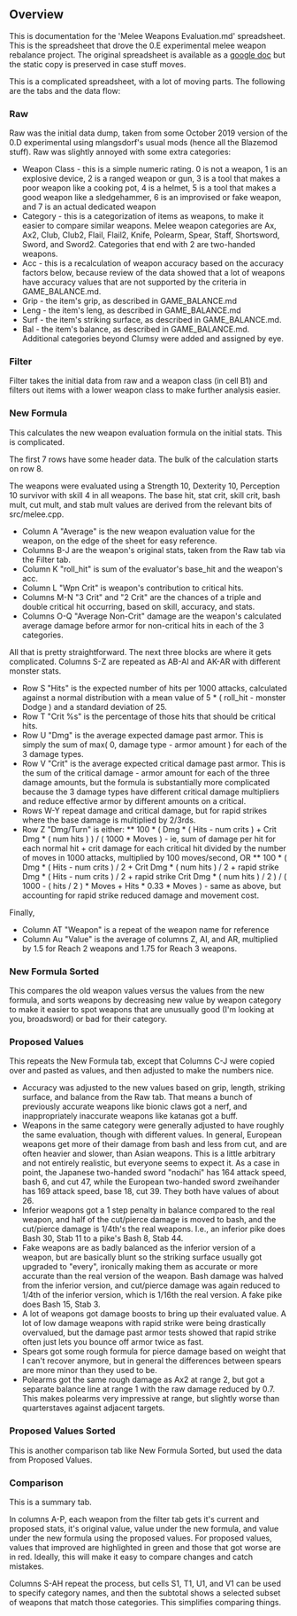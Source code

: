 ## Overview
This is documentation for the 'Melee Weapons Evaluation.md' spreadsheet.  This is the spreadsheet that drove the 0.E experimental melee weapon rebalance project.  The original spreadsheet is available as a [google doc](https://docs.google.com/spreadsheets/d/14eQIe4AO_f6OxCt1XcB4NLAs6-5R1wQW-ydZG0orYdY/edit#gid=1787713396) but the static copy is preserved in case stuff moves.

This is a complicated spreadsheet, with a lot of moving parts. The following are the tabs and the data flow:

### Raw
Raw was the initial data dump, taken from some October 2019 version of the 0.D experimental using mlangsdorf's usual mods (hence all the Blazemod stuff).  Raw was slightly annoyed with some extra categories:
* Weapon Class - this is a simple numeric rating.  0 is not a weapon, 1 is an explosive device, 2 is a ranged weapon or gun, 3 is a tool that makes a poor weapon like a cooking pot, 4 is a helmet, 5 is a tool that makes a good weapon like a sledgehammer, 6 is an improvised or fake weapon, and 7 is an actual dedicated weapon
* Category - this is a categorization of items as weapons, to make it easier to compare similar weapons.  Melee weapon categories are Ax, Ax2, Club, Club2, Flail, Flail2, Knife, Polearm, Spear, Staff, Shortsword, Sword, and Sword2.  Categories that end with 2 are two-handed weapons.
* Acc - this is a recalculation of weapon accuracy based on the accuracy factors below, because review of the data showed that a lot of weapons have accuracy values that are not supported by the criteria in GAME_BALANCE.md.
* Grip - the item's grip, as described in GAME_BALANCE.md
* Leng - the item's leng, as described in GAME_BALANCE.md
* Surf - the item's striking surface, as described in GAME_BALANCE.md.
* Bal - the item's balance, as described in GAME_BALANCE.md.  Additional categories beyond Clumsy were added and assigned by eye.

### Filter
Filter takes the initial data from raw and a weapon class (in cell B1) and filters out items with a lower weapon class to make further analysis easier.

### New Formula
This calculates the new weapon evaluation formula on the initial stats.  This is complicated.

The first 7 rows have some header data.  The bulk of the calculation starts on row 8.

The weapons were evaluated using a Strength 10, Dexterity 10, Perception 10 survivor with skill 4 in all weapons.  The base hit, stat crit, skill crit, bash mult, cut mult, and stab mult values are derived from the relevant bits of src/melee.cpp.

* Column A "Average" is the new weapon evaluation value for the weapon, on the edge of the sheet for easy reference.
* Columns B-J are the weapon's original stats, taken from the Raw tab via the Filter tab.
* Column K "roll_hit" is sum of the evaluator's base_hit and the weapon's acc.
* Column L "Wpn Crit" is weapon's contribution to critical hits.
* Columns M-N "3 Crit" and "2 Crit" are the chances of a triple and double critical hit occurring, based on skill, accuracy, and stats.
* Columns O-Q "Average Non-Crit" damage are the weapon's calculated average damage before armor for non-critical hits in each of the 3 categories.

All that is pretty straightforward.  The next three blocks are where it gets complicated.  Columns S-Z are repeated as AB-AI and AK-AR with different monster stats.
* Row S "Hits" is the expected number of hits per 1000 attacks, calculated against a normal distribution with a mean value of 5 * ( roll_hit - monster Dodge ) and a standard deviation of 25.
* Row T "Crit %s" is the percentage of those hits that should be critical hits.
* Row U "Dmg" is the average expected damage past armor.  This is simply the sum of max( 0, damage type - armor amount ) for each of the 3 damage types.
* Row V "Crit" is the average expected critical damage past armor.  This is the sum of the critical damage - armor amount for each of the three damage amounts, but the formula is substantially more complicated because the 3 damage types have different critical damage multipliers and reduce effective armor by different amounts on a critical.
* Rows W-Y repeat damage and critical damage, but for rapid strikes where the base damage is multiplied by 2/3rds.
* Row Z "Dmg/Turn" is either:
** 100 * ( Dmg * ( Hits - num crits ) + Crit Dmg * ( num hits ) ) / ( 1000 * Moves ) - ie, sum of damage per hit for each normal hit + crit damage for each critical hit divided by the number of moves in 1000 attacks, multiplied by 100 moves/second, OR
** 100 * ( Dmg * ( Hits - num crits ) / 2 + Crit Dmg * ( num hits ) / 2 + rapid strike Dmg * ( Hits - num crits ) / 2 + rapid strike Crit Dmg * ( num hits ) / 2 ) / ( 1000 - ( hits / 2 ) * Moves + Hits * 0.33 * Moves ) - same as above, but accounting for rapid strike reduced damage and movement cost.

Finally,
* Column AT "Weapon" is a repeat of the weapon name for reference
* Column Au "Value" is the average of columns Z, AI, and AR, multiplied by 1.5 for Reach 2 weapons and 1.75 for Reach 3 weapons.

### New Formula Sorted
This compares the old weapon values versus the values from the new formula, and sorts weapons by decreasing new value by weapon category to make it easier to spot weapons that are unusually good (I'm looking at you, broadsword) or bad for their category.

### Proposed Values
This repeats the New Formula tab, except that Columns C-J were copied over and pasted as values, and then adjusted to make the numbers nice.

* Accuracy was adjusted to the new values based on grip, length, striking surface, and balance from the Raw tab.  That means a bunch of previously accurate weapons like bionic claws got a nerf, and inappropriately inaccurate weapons like katanas got a buff.
* Weapons in the same category were generally adjusted to have roughly the same evaluation, though with different values.  In general, European weapons get more of their damage from bash and less from cut, and are often heavier and slower, than Asian weapons.  This is a little arbitrary and not entirely realistic, but everyone seems to expect it.  As a case in point, the Japanese two-handed sword "nodachi" has 164 attack speed, bash 6, and cut 47, while the European two-handed sword zweihander has 169 attack speed, base 18, cut 39.  They both have values of about 26.
* Inferior weapons got a 1 step penalty in balance compared to the real weapon, and half of the cut/pierce damage is moved to bash, and the cut/pierce damage is 1/4th's the real weapons.  I.e., an inferior pike does Bash 30, Stab 11 to a pike's Bash 8, Stab 44.
* Fake weapons are as badly balanced as the inferior version of a weapon, but are basically blunt so the striking surface usually got upgraded to "every", ironically making them as accurate or more accurate than the real version of the weapon.  Bash damage was halved from the inferior version, and cut/pierce damage was again reduced to 1/4th of the inferior version, which is 1/16th the real version.  A fake pike does Bash 15, Stab 3.
* A lot of weapons got damage boosts to bring up their evaluated value.  A lot of low damage weapons with rapid strike were being drastically overvalued, but the damage past armor tests showed that rapid strike often just lets you bounce off armor twice as fast.
* Spears got some rough formula for pierce damage based on weight that I can't recover anymore, but in general the differences between spears are more minor than they used to be.
* Polearms got the same rough damage as Ax2 at range 2, but got a separate balance line at range 1 with the raw damage reduced by 0.7.  This makes polearms very impressive at range, but slightly worse than quarterstaves against adjacent targets.

### Proposed Values Sorted
This is another comparison tab like New Formula Sorted, but used the data from Proposed Values.

### Comparison
This is a summary tab.

In columns A-P, each weapon from the filter tab gets it's current and proposed stats, it's original value, value under the new formula, and value under the new formula using the proposed values.  For proposed values, values that improved are highlighted in green and those that got worse are in red.  Ideally, this will make it easy to compare changes and catch mistakes.

Columns S-AH repeat the process, but cells S1, T1, U1, and V1 can be used to specify category names, and then the subtotal shows a selected subset of weapons that match those categories.  This simplifies comparing things.
